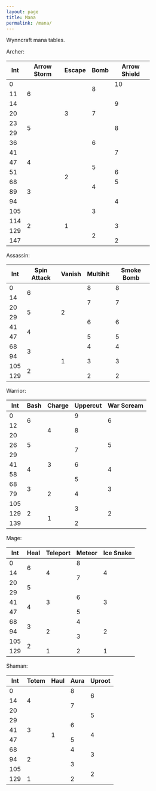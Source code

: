 ```yaml
---
layout: page
title: Mana
permalink: /mana/
---
```

<p>Wynncraft mana tables.</p>
<div class="container">
    <div class="row">
        <div class="col-sm">
        Archer:
        <table class="table table-dark table-hover table-sm" style="width: 24rem;">
        <thead>
        <tr>
            <th>Int</th>
            <th>Arrow Storm</th>
            <th>Escape</th>
            <th>Bomb</th>
            <th>Arrow Shield</th>
        </tr>
        </thead>
        <tbody>
        <tr>
            <td>0</td>
            <td rowspan="3">6</td>
            <td rowspan="7">3</td>
            <td rowspan="2">8</td>
            <td>10</td>
        </tr>
        <tr>
            <td>11</td>
            <td rowspan="3">9</td>
        </tr>
        <tr>
            <td>14</td>
            <td rowspan="3">7</td>
        </tr>
        <tr>
            <td>20</td>
            <td rowspan="4">5</td>
        </tr>
        <tr>
            <td>23</td>
            <td rowspan="2">8</td>
        </tr>
        <tr>
            <td>29</td>
            <td rowspan="3">6</td>
        </tr>
        <tr>
            <td>36</td>
            <td rowspan="3">7</td>
        </tr>
        <tr>
            <td>41<br></td>
            <td rowspan="3">4</td>
            <td rowspan="6">2</td>
        </tr>
        <tr>
            <td>47</td>
            <td rowspan="2">5</td>
        </tr>
        <tr>
            <td>51</td>
            <td>6</td>
        </tr>
        <tr>
            <td>68</td>
            <td rowspan="3">3</td>
            <td rowspan="2">4</td>
            <td>5</td>
        </tr>
        <tr>
            <td>89</td>
            <td rowspan="3">4</td>
        </tr>
        <tr>
            <td>94</td>
            <td rowspan="3">3</td>
        </tr>
        <tr>
            <td>105</td>
            <td rowspan="4">2</td>
            <td rowspan="4">1</td>
        </tr>
        <tr>
            <td>114</td>
            <td rowspan="2">3</td>
        </tr>
        <tr>
            <td>129</td>
            <td rowspan="2">2</td>
        </tr>
        <tr>
            <td>147</td>
            <td>2</td>
        </tr>
        </tbody>
        </table>
        </div>
        <div class="col-sm">
        Assassin:
        <table class="table table-dark table-hover table-sm" style="width: 24rem;">
        <thead>
        <tr>
            <th>Int</th>
            <th>Spin Attack</th>
            <th>Vanish</th>
            <th>Multihit</th>
            <th>Smoke Bomb</th>
        </tr>
        </thead>
        <tbody>
        <tr>
            <td>0</td>
            <td rowspan="2">6</td>
            <td rowspan="6">2</td>
            <td>8</td>
            <td>8</td>
        </tr>
        <tr>
            <td>14</td>
            <td rowspan="2">7</td>
            <td rowspan="2">7</td>
        </tr>
        <tr>
            <td>20</td>
            <td rowspan="2">5</td>
        </tr>
        <tr>
            <td>29</td>
            <td rowspan="2">6</td>
            <td rowspan="2">6</td>
        </tr>
        <tr>
            <td>41<br></td>
            <td rowspan="2">4</td>
        </tr>
        <tr>
            <td>47</td>
            <td>5</td>
            <td>5</td>
        </tr>
        <tr>
            <td>68</td>
            <td rowspan="2">3</td>
            <td rowspan="4">1</td>
            <td>4</td>
            <td>4</td>
        </tr>
        <tr>
            <td>94</td>
            <td rowspan="2">3</td>
            <td rowspan="2">3</td>
        </tr>
        <tr>
            <td>105</td>
            <td rowspan="2">2</td>
        </tr>
        <tr>
            <td>129</td>
            <td>2</td>
            <td>2</td>
        </tr>
        </tbody>
        </table>
        </div>
        <div class="col-sm">
        Warrior:
        <table class="table table-dark table-hover table-sm" style="width: 24rem;">
        <thead>
        <tr>
            <th>Int</th>
            <th>Bash</th>
            <th>Charge</th>
            <th>Uppercut</th>
            <th>War Scream</th>
        </tr>
        </thead>
        <tbody>
        <tr>
            <td>0</td>
            <td rowspan="2">6</td>
            <td rowspan="4">4</td>
            <td rowspan="1">9</td>
            <td rowspan="2">6</td>
        </tr>
        <tr>
            <td>12</td>
            <td rowspan="2">8</td>
        </tr>
        <tr>
            <td>20</td>
            <td rowspan="3">5</td>
            <td rowspan="3">5</td>
        </tr>
        <tr>
            <td>26</td>
            <td rowspan="2">7</td>
        </tr>
        <tr>
            <td>29</td>
            <td rowspan="3">3</td>
        </tr>
        <tr>
            <td>41</td>
            <td rowspan="2">4</td>
            <td>6</td>
            <td rowspan="2">4</td>
        </tr>
        <tr>
            <td>58</td>
            <td rowspan="2">5</td>
        </tr>
        <tr>
            <td>68</td>
            <td rowspan="2">3</td>
            <td rowspan="3">2</td>
            <td rowspan="2">3</td>
        </tr>
        <tr>
            <td>79</td>
            <td>4</td>
        </tr>
        <tr>
            <td>105</td>
            <td rowspan="3">2</td>
            <td rowspan="2">3</td>
            <td rowspan="3">2</td>
        </tr>
        <tr>
            <td>129</td>
            <td rowspan="2">1</td>
        </tr>
        <tr>
            <td>139</td>
            <td>2</td>
        </tr>
        </tbody>
        </table>
        </div>
        <div class="col-sm">
        Mage:
        <table class="table table-dark table-hover table-sm" style="width: 24rem;">
        <thead>
        <tr>
            <th>Int</th>
            <th>Heal</th>
            <th>Teleport</th>
            <th>Meteor</th>
            <th>Ice Snake</th>
        </tr>
        </thead>
        <tbody>
        <tr>
            <td>0</td>
            <td rowspan="2">6</td>
            <td rowspan="3">4</td>
            <td>8</td>
            <td rowspan="3">4</td>
        </tr>
        <tr>
            <td>14</td>
            <td rowspan="2">7</td>
        </tr>
        <tr>
            <td>20</td>
            <td rowspan="2">5</td>
        </tr>
        <tr>
            <td>29</td>
            <td rowspan="3">3</td>
            <td rowspan="2">6</td>
            <td rowspan="3">3</td>
        </tr>
        <tr>
            <td>41<br></td>
            <td rowspan="2">4</td>
        </tr>
        <tr>
            <td>47</td>
            <td>5</td>
        </tr>
        <tr>
            <td>68</td>
            <td rowspan="2">3</td>
            <td rowspan="3">2</td>
            <td>4</td>
            <td rowspan="3">2</td>
        </tr>
        <tr>
            <td>94</td>
            <td rowspan="2">3</td>
        </tr>
        <tr>
            <td>105</td>
            <td rowspan="2">2</td>
        </tr>
        <tr>
            <td>129</td>
            <td>1</td>
            <td>2</td>
            <td>1</td>
        </tr>
        </tbody>
        </table>
        </div>
        <div class="col-sm">
        Shaman:
        <table class="table table-dark table-hover table-sm" style="width: 24rem;">
        <thead>
        <tr>
            <th>Int</th>
            <th>Totem</th>
            <th>Haul</th>
            <th>Aura</th>
            <th>Uproot</th>
        </tr>
        </thead>
        <tbody>
        <tr>
            <td>0</td>
            <td rowspan="3">4</td>
            <td rowspan="10">1</td>
            <td>8</td>
            <td rowspan="2">6</td>
        </tr>
        <tr>
            <td>14</td>
            <td rowspan="2">7</td>
        </tr>
        <tr>
            <td>20</td>
            <td rowspan="2">5</td>
        </tr>
        <tr>
            <td>29</td>
            <td rowspan="3">3</td>
            <td rowspan="2">6</td>
        </tr>
        <tr>
            <td>41<br></td>
            <td rowspan="2">4</td>
        </tr>
        <tr>
            <td>47</td>
            <td>5</td>
        </tr>
        <tr>
            <td>68</td>
            <td rowspan="3">2</td>
            <td>4</td>
            <td rowspan="2">3</td>
        </tr>
        <tr>
            <td>94</td>
            <td rowspan="2">3</td>
        </tr>
        <tr>
            <td>105</td>
            <td rowspan="2">2</td>
        </tr>
        <tr>
            <td>129</td>
            <td>1</td>
            <td>2</td>
        </tr>
        </tbody>
        </table>
        </div>
    </div>
</div>
